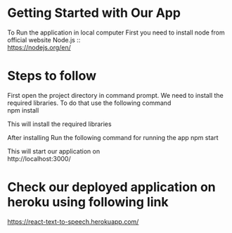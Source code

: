 # Getting Started with Our App

To Run the application in local computer
First you need to install node from official website
Node.js :: <br/>https://nodejs.org/en/

# Steps to follow

First open the project directory in command prompt.
We need to install the required libraries.
To do that use the following command
<br/>npm install

This will install the required libraries

After installing Run the following command for running the app
npm start

This will start our application on <br/>http://localhost:3000/

# Check our deployed application on heroku using following link

https://react-text-to-speech.herokuapp.com/
